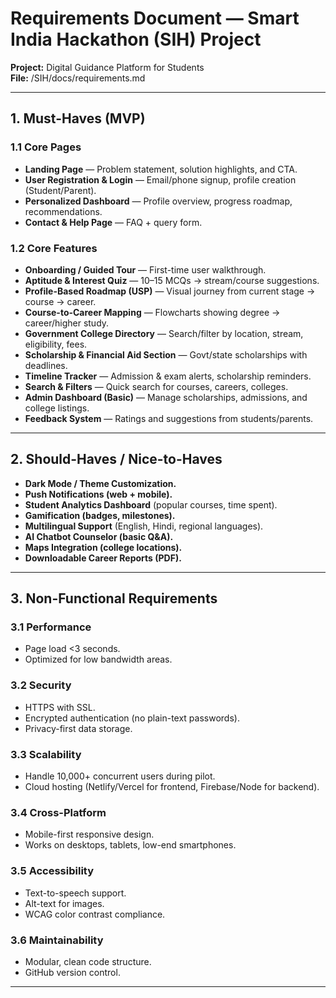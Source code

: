 # Requirements Document — Smart India Hackathon (SIH) Project
**Project:** Digital Guidance Platform for Students  
**File:** /SIH/docs/requirements.md  

---

## 1. Must-Haves (MVP)

### 1.1 Core Pages
- **Landing Page** — Problem statement, solution highlights, and CTA.  
- **User Registration & Login** — Email/phone signup, profile creation (Student/Parent).  
- **Personalized Dashboard** — Profile overview, progress roadmap, recommendations.  
- **Contact & Help Page** — FAQ + query form.  

### 1.2 Core Features
- **Onboarding / Guided Tour** — First-time user walkthrough.  
- **Aptitude & Interest Quiz** — 10–15 MCQs → stream/course suggestions.  
- **Profile-Based Roadmap (USP)** — Visual journey from current stage → course → career.  
- **Course-to-Career Mapping** — Flowcharts showing degree → career/higher study.  
- **Government College Directory** — Search/filter by location, stream, eligibility, fees.  
- **Scholarship & Financial Aid Section** — Govt/state scholarships with deadlines.  
- **Timeline Tracker** — Admission & exam alerts, scholarship reminders.  
- **Search & Filters** — Quick search for courses, careers, colleges.  
- **Admin Dashboard (Basic)** — Manage scholarships, admissions, and college listings.  
- **Feedback System** — Ratings and suggestions from students/parents.  

---

## 2. Should-Haves / Nice-to-Haves
- **Dark Mode / Theme Customization.**  
- **Push Notifications (web + mobile).**  
- **Student Analytics Dashboard** (popular courses, time spent).  
- **Gamification (badges, milestones).**  
- **Multilingual Support** (English, Hindi, regional languages).  
- **AI Chatbot Counselor (basic Q&A).**  
- **Maps Integration (college locations).**  
- **Downloadable Career Reports (PDF).**  

---

## 3. Non-Functional Requirements

### 3.1 Performance
- Page load <3 seconds.  
- Optimized for low bandwidth areas.  

### 3.2 Security
- HTTPS with SSL.  
- Encrypted authentication (no plain-text passwords).  
- Privacy-first data storage.  

### 3.3 Scalability
- Handle 10,000+ concurrent users during pilot.  
- Cloud hosting (Netlify/Vercel for frontend, Firebase/Node for backend).  

### 3.4 Cross-Platform
- Mobile-first responsive design.  
- Works on desktops, tablets, low-end smartphones.  

### 3.5 Accessibility
- Text-to-speech support.  
- Alt-text for images.  
- WCAG color contrast compliance.  

### 3.6 Maintainability
- Modular, clean code structure.  
- GitHub version control.  

---




